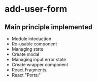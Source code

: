 # add-user-form

## Main principle implemented

- Module intoduction
- Re-usable component
- Managing state
- Create modal
- Managing input error state
- Create wrapper component
- React Fragments
- React "Portal"
